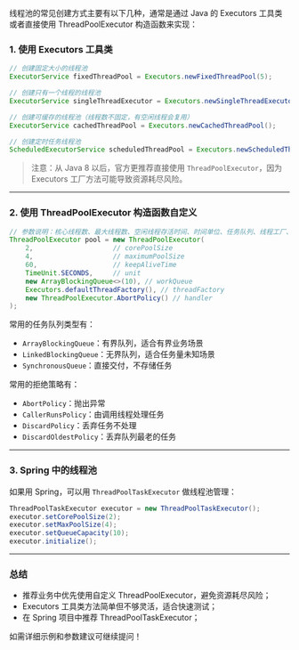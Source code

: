 线程池的常见创建方式主要有以下几种，通常是通过 Java 的 Executors 工具类或者直接使用 ThreadPoolExecutor 构造函数来实现：

### 1. 使用 Executors 工具类

```java
// 创建固定大小的线程池
ExecutorService fixedThreadPool = Executors.newFixedThreadPool(5);

// 创建只有一个线程的线程池
ExecutorService singleThreadExecutor = Executors.newSingleThreadExecutor();

// 创建可缓存的线程池（线程数不固定，有空闲线程会复用）
ExecutorService cachedThreadPool = Executors.newCachedThreadPool();

// 创建定时任务线程池
ScheduledExecutorService scheduledThreadPool = Executors.newScheduledThreadPool(3);
```

> 注意：从 Java 8 以后，官方更推荐直接使用 `ThreadPoolExecutor`，因为 Executors 工厂方法可能导致资源耗尽风险。

---

### 2. 使用 ThreadPoolExecutor 构造函数自定义

```java
// 参数说明：核心线程数、最大线程数、空闲线程存活时间、时间单位、任务队列、线程工厂、拒绝策略
ThreadPoolExecutor pool = new ThreadPoolExecutor(
    2,                    // corePoolSize
    4,                    // maximumPoolSize
    60,                   // keepAliveTime
    TimeUnit.SECONDS,     // unit
    new ArrayBlockingQueue<>(10), // workQueue
    Executors.defaultThreadFactory(), // threadFactory
    new ThreadPoolExecutor.AbortPolicy() // handler
);
```

常用的任务队列类型有：
- `ArrayBlockingQueue`：有界队列，适合有界业务场景
- `LinkedBlockingQueue`：无界队列，适合任务量未知场景
- `SynchronousQueue`：直接交付，不存储任务

常用的拒绝策略有：
- `AbortPolicy`：抛出异常
- `CallerRunsPolicy`：由调用线程处理任务
- `DiscardPolicy`：丢弃任务不处理
- `DiscardOldestPolicy`：丢弃队列最老的任务

---

### 3. Spring 中的线程池

如果用 Spring，可以用 `ThreadPoolTaskExecutor` 做线程池管理：

```java
ThreadPoolTaskExecutor executor = new ThreadPoolTaskExecutor();
executor.setCorePoolSize(2);
executor.setMaxPoolSize(4);
executor.setQueueCapacity(10);
executor.initialize();
```

---

### 总结

- 推荐业务中优先使用自定义 ThreadPoolExecutor，避免资源耗尽风险；
- Executors 工具类方法简单但不够灵活，适合快速测试；
- 在 Spring 项目中推荐 ThreadPoolTaskExecutor；

如需详细示例和参数建议可继续提问！